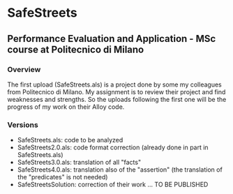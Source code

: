 # SafeStreets
## Performance Evaluation and Application - MSc course at Politecnico di Milano

### Overview
The first upload (SafeStreets.als) is a project done by some my colleagues from Politecnico di Milano.
My assignment is to review their project and find weaknesses and strengths. 
So the uploads following the first one will be the progress of my work on their Alloy code.


### Versions
- SafeStreets.als: code to be analyzed
- SafeStreets2.0.als: code format correction (already done in part in SafeStreets.als)
- SafeStreets3.0.als: translation of all "facts"
- SafeStreets4.0.als: translation also of the "assertion" (the translation of the "predicates" is not needed)
- SafeStreetsSolution: correction of their work  ... TO BE PUBLISHED
